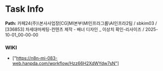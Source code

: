 # Task Info

**Path:** 카페24(주)\본사사업장\[CG]MI본부\MI인프라그룹\AI인프라2팀 / sbkim03 / [336853] 차세대마케팅-컨텐츠 제작 - 배너 디자인 _ 이상치 확인-리사이즈 / 2025-10-01_00-00-00

### WIKI
- ["https://n8n-mi-083-web.hanpda.com/workflow/Hzz66H2XdWYdw7sN"]

